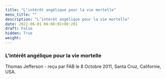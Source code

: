 ```yaml
---
title: "L’intérêt angélique pour la vie mortelle"
menu_title: ""
description: "L’intérêt angélique pour la vie mortelle"
date: 2022-06-01 06:00:01+00:201
draft: False
hidden: True
weight:
---
```

### L’intérêt angélique pour la vie mortelle

Thomas Jefferson - reçu par FAB le 8 Octobre 2011, Santa Cruz, Californie, USA.



